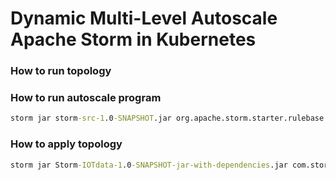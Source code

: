 # Dynamic Multi-Level Autoscale Apache Storm in Kubernetes


### How to run topology


### How to run autoscale program

```cmd
storm jar storm-src-1.0-SNAPSHOT.jar org.apache.storm.starter.rulebase.v1.TopologyParser input.txt target.txt
```

### How to apply topology

```cmd
storm jar Storm-IOTdata-1.0-SNAPSHOT-jar-with-dependencies.jar com.storm.iotdata.MainTopo
```